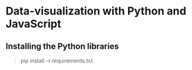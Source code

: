 # Data-visualization with Python and JavaScript

## Installing the Python libraries

> pip install -r requirements.txt
